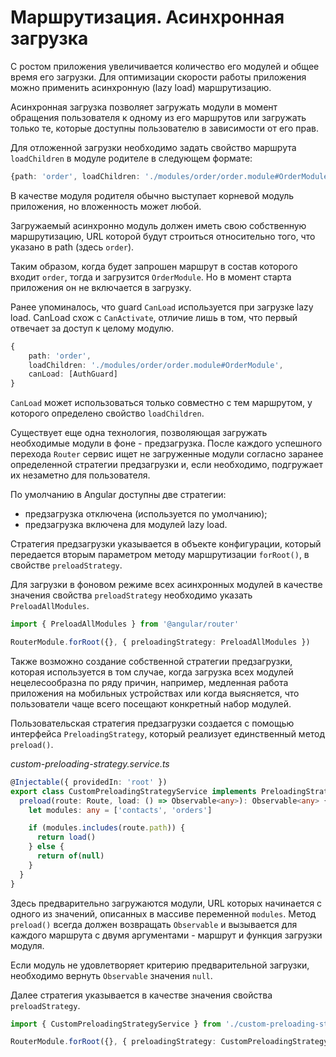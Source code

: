 # Маршрутизация. Асинхронная загрузка

С ростом приложения увеличивается количество его модулей и общее время его загрузки. Для оптимизации скорости работы приложения можно применить асинхронную (lazy load) маршрутизацию.

Асинхронная загрузка позволяет загружать модули в момент обращения пользователя к одному из его маршрутов или загружать только те, которые доступны пользователю в зависимости от его прав.

Для отложенной загрузки необходимо задать свойство маршрута `loadChildren` в модуле родителе в следующем формате:

```ts
{path: 'order', loadChildren: './modules/order/order.module#OrderModule'}
```

В качестве модуля родителя обычно выступает корневой модуль приложения, но вложенность может любой.

Загружаемый асинхронно модуль должен иметь свою собственную маршрутизацию, URL которой будут строиться относительно того, что указано в path (здесь `order`).

Таким образом, когда будет запрошен маршрут в состав которого входит `order`, тогда и загрузится `OrderModule`. Но в момент старта приложения он не включается в загрузку.

Ранее упоминалось, что guard `CanLoad` используется при загрузке lazy load. CanLoad схож с `CanActivate`, отличие лишь в том, что первый отвечает за доступ к целому модулю.

```ts
{
	path: 'order',
	loadChildren: './modules/order/order.module#OrderModule',
	canLoad: [AuthGuard]
}
```

`CanLoad` может использоваться только совместно с тем маршрутом, у которого определено свойство `loadChildren`.

Существует еще одна технология, позволяющая загружать необходимые модули в фоне - предзагрузка. После каждого успешного перехода `Router` сервис ищет не загруженные модули согласно заранее определенной стратегии предзагрузки и, если необходимо, подгружает их незаметно для пользователя.

По умолчанию в Angular доступны две стратегии:

- предзагрузка отключена (используется по умолчанию);
- предзагрузка включена для модулей lazy load.

Стратегия предзагрузки указывается в объекте конфигурации, который передается вторым параметром методу маршрутизации `forRoot()`, в свойстве `preloadStrategy`.

Для загрузки в фоновом режиме всех асинхронных модулей в качестве значения свойства `preloadStrategy` необходимо указать `PreloadAllModules`.

```ts
import { PreloadAllModules } from '@angular/router'

RouterModule.forRoot({}, { preloadingStrategy: PreloadAllModules })
```

Также возможно создание собственной стратегии предзагрузки, которая используется в том случае, когда загрузка всех модулей нецелесообразна по ряду причин, например, медленная работа приложения на мобильных устройствах или когда выясняется, что пользователи чаще всего посещают конкретный набор модулей.

Пользовательская стратегия предзагрузки создается с помощью интерфейса `PreloadingStrategy`, который реализует единственный метод `preload()`.

_custom-preloading-strategy.service.ts_

```ts
@Injectable({ providedIn: 'root' })
export class CustomPreloadingStrategyService implements PreloadingStrategy {
  preload(route: Route, load: () => Observable<any>): Observable<any> {
    let modules: any = ['contacts', 'orders']

    if (modules.includes(route.path)) {
      return load()
    } else {
      return of(null)
    }
  }
}
```

Здесь предварительно загружаются модули, URL которых начинается с одного из значений, описанных в массиве переменной `modules`. Метод `preload()` всегда должен возвращать `Observable` и вызывается для каждого маршрута с двумя аргументами - маршрут и функция загрузки модуля.

Если модуль не удовлетворяет критерию предварительной загрузки, необходимо вернуть `Observable` значения `null`.

Далее стратегия указывается в качестве значения свойства `preloadStrategy`.

```ts
import { CustomPreloadingStrategyService } from './custom-preloading-strategy.service'

RouterModule.forRoot({}, { preloadingStrategy: CustomPreloadingStrategyService })
```

